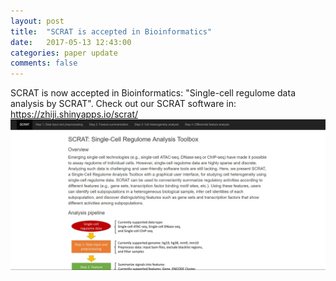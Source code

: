 ```yaml
---
layout: post
title:  "SCRAT is accepted in Bioinformatics"
date:   2017-05-13 12:43:00
categories: paper update
comments: false
---
```

SCRAT is now accepted in Bioinformatics: "Single-cell regulome data analysis by SCRAT". Check out our SCRAT software in: <https://zhiji.shinyapps.io/scrat/>
![](https://github.com/ILoveYouKen/ILoveYouKen.github.io/blob/master/images/scrat_screenshot.png)
